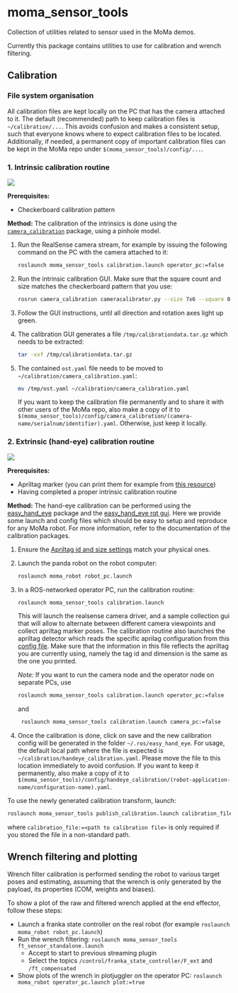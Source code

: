 # moma_sensor_tools

Collection of utilities related to sensor used in the MoMa demos.


Currently this package contains utilities to use for calibration and wrench filtering.

## Calibration

### File system organisation

All calibration files are kept locally on the PC that has the camera attached to it. The default (recommended) path to keep calibration files is `~/calibration/...`. This avoids confusion and makes a consistent setup, such that everyone knows where to expect calibration files to be located. Additionally, if needed, a permanent copy of important calibration files can be kept in the MoMa repo under `$(moma_sensor_tools)/config/...`.

### 1. Intrinsic calibration routine

![](https://i.ytimg.com/vi/yAYqt3RpT6c/maxresdefault.jpg)

**Prerequisites:**
- Checkerboard calibration pattern

**Method:**
The calibration of the intrinsics is done using the [`camera_calibration`](http://wiki.ros.org/camera_calibration) package, using a pinhole model.

1. Run the RealSense camera stream, for example by issuing the following command on the PC with the camera attached to it:
   ```bash
   roslaunch moma_sensor_tools calibration.launch operator_pc:=false
   ```
2. Run the intrinsic calibration GUI. Make sure that the square count and size matches the checkerboard pattern that you use:
   ```bash
   rosrun camera_calibration cameracalibrator.py --size 7x6 --square 0.07 image:=/hand_eye/color/image_raw camera:=/hand_eye/color --no-service-check
   ```
3. Follow the GUI instructions, until all direction and rotation axes light up green.
4. The calibration GUI generates a file `/tmp/calibrationdata.tar.gz` which needs to be extracted:
   ```bash
   tar -xvf /tmp/calibrationdata.tar.gz
   ```

5. The contained `ost.yaml` file needs to be moved to `~/calibration/camera_calibration.yaml`:
   ```bash
   mv /tmp/ost.yaml ~/calibration/camera_calibration.yaml
   ```
   If you want to keep the calibration file permanently and to share it with other users of the MoMa repo, also make a copy of it to `$(moma_sensor_tools)/config/camera_calibration/(camera-name/serialnum/identifier).yaml`. Otherwise, just keep it locally.

### 2. Extrinsic (hand-eye) calibration routine

![](https://github.com/IFL-CAMP/easy_handeye/raw/master/docs/img/eye_on_hand_aruco_pic.png)

**Prerequisites:**
- Apriltag marker (you can print them for example from [this resource](resources/apriltags_36h11_1-50.pdf))
- Having completed a proper intrinsic calibration routine

**Method:**
The hand-eye calibration can be performed using the [easy_hand_eye](https://github.com/IFL-CAMP/easy_handeye) package and the [easy_hand_eye rqt gui](https://github.com/IFL-CAMP/easy_handeye/tree/master/rqt_easy_handeye). Here we provide some launch and config files which should be easy to setup and reproduce for any MoMa robot. For more information, refer to the documentation of the calibration packages.  

1. Ensure the [Apriltag id and size settings](config/handeye_calibration/apriltags.yaml) match your physical ones.
2. Launch the panda robot on the robot computer:
    ```bash
    roslaunch moma_robot robot_pc.launch
    ```
3. In a ROS-networked operator PC, run the calibration routine:
    ```bash
    roslaunch moma_sensor_tools calibration.launch 
    ```
    This will launch the realsense camera driver, and a sample collection gui that will allow to alternate between different camera viewpoints and collect apriltag marker poses. The calibration routine also launches the apriltag detector which reads the specific aprilag configuration from this [config file](config/handeye_calibration/apriltags.yaml). Make sure that the information in this file reflects the apriltag you are currently using, namely the tag id and dimension is the same as the one you printed.

    *Note:* If you want to run the camera node and the operator node on separate PCs, use
    ```bash
    roslaunch moma_sensor_tools calibration.launch operator_pc:=false
    ```
   and
   ```bash
    roslaunch moma_sensor_tools calibration.launch camera_pc:=false
    ```
4. Once the calibration is done, click on save and the new calibration config will be generated in the folder `~/.ros/easy_hand_eye`. For usage, the default local path where the file is expected is `~/calibration/handeye_calibration.yaml`. Please move the file to this location immediately to avoid confusion. If you want to keep it permanently, also make a copy of it to `$(moma_sensor_tools)/config/handeye_calibration/(robot-application-name/configuration-name).yaml`.

To use the newly generated calibration transform, launch:
```bash
roslaunch moma_sensor_tools publish_calibration.launch calibration_file:=<path to calibration file>
```

where `calibration_file:=<path to calibration file>` is only required if you stored the file in a non-standard path.


## Wrench filtering and plotting

Wrench filter calibration is performed sending the robot to various target poses and estimating, assuming that the wrench is only generated by the payload, its properties (COM, weights and biases).

To show a plot of the raw and filtered wrench applied at the end effector, follow these steps:
- Launch a franka state controller on the real robot (for example `roslaunch moma_robot robot_pc.launch`)
- Run the wrench filtering: `roslaunch moma_sensor_tools ft_sensor_standalone.launch`
  - Accept to start to previous streaming plugin
  - Select the topics `/control/franka_state_controller/F_ext` and `/ft_compensated`
- Show plots of the wrench in plotjuggler on the operator PC: `roslaunch moma_robot operator_pc.launch plot:=true`